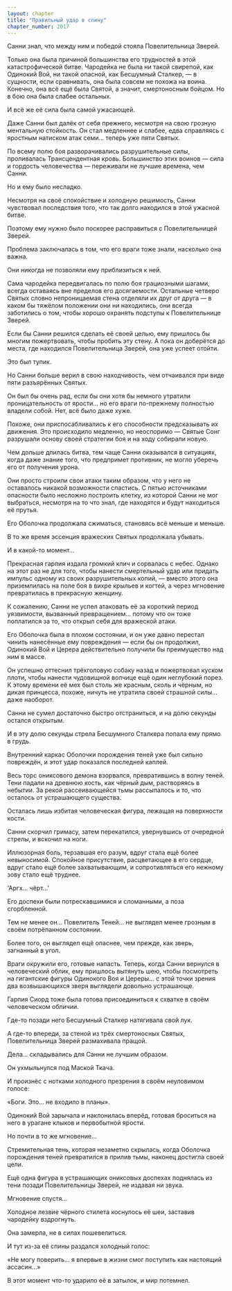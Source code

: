 ```yaml
---
layout: chapter
title: "Правильный удар в спину"
chapter_number: 2017
---
```




Санни знал, что между ним и победой стояла Повелительница Зверей.

Только она была причиной большинства его трудностей в этой катастрофической битве. Чародейка не была ни такой свирепой, как Одинокий Вой, ни такой опасной, как Бесшумный Сталкер, — в сущности, если сравнивать, она была совсем не похожа на воина. Конечно, она всё ещё была Святой, а значит, смертоносным бойцом. Но в бою она была слабее остальных.

И всё же её сила была самой ужасающей.

Даже Санни был далёк от себя прежнего, несмотря на свою грозную ментальную стойкость. Он стал медленнее и слабее, едва справляясь с яростным натиском атак семи... теперь уже пяти Святых.

По всему полю боя разворачивались разрушительные силы, проливалась Трансцендентная кровь. Большинство этих воинов — сила и гордость человечества — переживали не лучшие времена, чем Санни.

Но и ему было несладко.

Несмотря на своё спокойствие и холодную решимость, Санни чувствовал последствия того, что так долго находился в этой ужасной битве.

Поэтому ему нужно было поскорее расправиться с Повелительницей Зверей.

Проблема заключалась в том, что его враги тоже знали, насколько она важна.

Они никогда не позволяли ему приблизиться к ней.

Сама чародейка передвигалась по полю боя грациозными шагами, всегда оставаясь вне пределов его досягаемости. Остальные четверо Святых словно непроницаемая стена отделяли их друг от друга — в каком бы тяжёлом положении они ни находились, они всегда заботились о том, чтобы хорошо охранять подступы к Повелительнице Зверей.

Если бы Санни решился сделать её своей целью, ему пришлось бы многим пожертвовать, чтобы пробить эту стену. А пока он доберётся до места, где находился Повелительница Зверей, она уже успеет отойти.

Это был тупик.

Но Санни больше верил в свою находчивость, чем отчаивался при виде пяти разъярённых Святых.

Он был бы очень рад, если бы они хотя бы немного утратили проницательность от ярости... но его враги по-прежнему полностью владели собой. Нет, всё было даже хуже.

Похоже, они приспосабливались к его способности предсказывать их движения. Это происходило медленно, но неоспоримо — Святые Сонг разрушали основу своей стратегии боя и на ходу собирали новую.

Чем дольше длилась битва, тем чаще Санни оказывался в ситуациях, когда даже знание того, что предпримет противник, не могло уберечь его от получения урона.

Они просто строили свои атаки таким образом, что у него не оставалось никакой возможности спастись. С пятью источниками опасности было несложно построить клетку, из которой Санни не мог выбраться, несмотря на то что знал, где находятся и будут находиться её прутья.

Его Оболочка продолжала сжиматься, становясь всё меньше и меньше.

В то же время эссенция вражеских Святых продолжала убывать.

И в какой-то момент...

Прекрасная гарпия издала громкий клич и сорвалась с небес. Однако на этот раз не для того, чтобы нанести смертельный удар или придать импульс одному из своих разрушительных копий, — вместо этого она приземлилась на поле боя в вихре крыльев и когтей, а через мгновение превратилась в прекрасную женщину.

К сожалению, Санни не успел атаковать её за короткий период уязвимости, вызванный превращением... потому что он тоже поплатился за то, что открыл себя для вражеской атаки.

Его Оболочка была в плохом состоянии, и он уже давно перестал чинить нанесённые ему повреждения — если бы он продолжил, Одинокий Вой и Церера действительно получили бы преимущество над ним в массе.

Он успешно оттеснил трёхголовую собаку назад и пожертвовал куском плоти, чтобы нанести чудовищной волчице ещё один неглубокий порез. К этому времени её мех был столь же красным, сколь и чёрным, но дикая принцесса, похоже, ничуть не утратила своей страшной силы... даже наоборот.

Санни не сумел достаточно быстро отстраниться, и на долю секунды остался открытым.

И в эту долю секунды стрела Бесшумного Сталкера попала ему прямо в грудь.

Внутренний каркас Оболочки порождения теней уже был сильно повреждён, и этот удар показался последней каплей.

Весь торс ониксового демона взорвался, превратившись в волну теней. Тени падали на древнюю кость, как чёрный дым, растворяясь в небытии. За рекой рассеивающейся тьмы рассыпалось и то, что осталось от устрашающего существа.

Осталась лишь избитая человеческая фигура, лежащая на поверхности кости.

Санни скорчил гримасу, затем перекатился, увернувшись от очередной стрелы, и вскочил на ноги.

Иллюзорная боль, терзавшая его разум, вдруг стала ещё более невыносимой. Спокойное присутствие, расцветающее в его сердце, вдруг стало ещё более захватывающим, и сопротивляться его нежному зову стало ещё труднее.

'Аргх... чёрт...'

Его доспехи были потрескавшимися и сломанными, а поза сгорбленной.

Тем не менее он... Повелитель Теней... не выглядел менее грозным в своём потрёпанном состоянии.

Более того, он выглядел ещё опаснее, чем прежде, как зверь, загнанный в угол.

Враги окружили его, готовые напасть. Теперь, когда Санни вернулся в человеческий облик, ему пришлось вытянуть шею, чтобы посмотреть на гигантские фигуры Одинокого Воя и Цереры... с этой точки зрения два возвышающихся зверя выглядели довольно устрашающе.

Гарпия Сиорд тоже была готова присоединиться к схватке в своём человеческом обличии.

Где-то позади него Бесшумный Сталкер натягивала свой лук.

А где-то впереди, за стеной из трёх смертоносных Святых, Повелительница Зверей размахивала пращой.

Дела... складывались для Санни не лучшим образом.

Он ухмыльнулся под Маской Ткача.

И произнёс с нотками холодного презрения в своём неуловимом голосе:

«Боги. Это... не входило в планы».

Одинокий Вой зарычала и наклонилась вперёд, готовая броситься на него в урагане клыков и первобытной ярости.

Но почти в то же мгновение...

Стремительная тень, которая незаметно скрылась, когда Оболочка порождения теней превратился в прилив тьмы, наконец достигла своей цели.

Ещё одна фигура в устрашающих ониксовых доспехах поднялась из тени позади Повелительницы Зверей, не издавая ни звука.

Мгновение спустя...

Холодное лезвие чёрного стилета коснулось её шеи, заставив чародейку вздрогнуть.

Она замерла, не в силах пошевелиться.

И тут из-за её спины раздался холодный голос:

«Не могу поверить... я впервые в жизни смог поступить как настоящий ассасин...»

В этот момент что-то ударило её в затылок, и мир потемнел.

